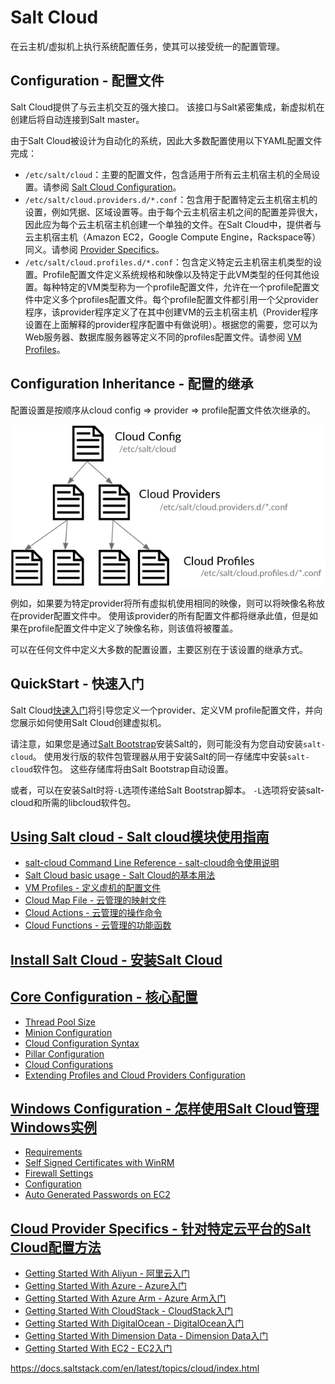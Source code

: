 # Salt Cloud

在云主机/虚拟机上执行系统配置任务，使其可以接受统一的配置管理。

## Configuration - 配置文件

Salt Cloud提供了与云主机交互的强大接口。 该接口与Salt紧密集成，新虚拟机在创建后将自动连接到Salt master。

由于Salt Cloud被设计为自动化的系统，因此大多数配置使用以下YAML配置文件完成：
 - `/etc/salt/cloud`：主要的配置文件，包含适用于所有云主机宿主机的全局设置。请参阅 [Salt Cloud Configuration](https://github.com/watermelonbig/SaltStack-Chinese-ManualBook/blob/master/chapter15/15-3.Salt-Cloud-Core-Configuration.md)。
 - `/etc/salt/cloud.providers.d/*.conf`：包含用于配置特定云主机宿主机的设置，例如凭据、区域设置等。由于每个云主机宿主机之间的配置差异很大，因此应为每个云主机宿主机创建一个单独的文件。在Salt Cloud中，提供者与云主机宿主机（Amazon EC2，Google Compute Engine，Rackspace等）同义。请参阅 [Provider Specifics](https://docs.saltstack.com/en/latest/topics/cloud/index.html#cloud-provider-specifics)。
 - `/etc/salt/cloud.profiles.d/*.conf`：包含定义特定云主机宿主机类型的设置。Profile配置文件定义系统规格和映像以及特定于此VM类型的任何其他设置。每种特定的VM类型称为一个profile配置文件，允许在一个profile配置文件中定义多个profiles配置文件。每个profile配置文件都引用一个父provider程序，该provider程序定义了在其中创建VM的云主机宿主机（Provider程序设置在上面解释的provider程序配置中有做说明）。根据您的需要，您可以为Web服务器、数据库服务器等定义不同的profiles配置文件。请参阅 [VM Profiles](#Cloud-Provider-Specifics)。

## Configuration Inheritance - 配置的继承

配置设置是按顺序从cloud config => provider => profile配置文件依次继承的。

![cloud-settings-inheritance](./images/cloud-settings-inheritance.png)

例如，如果要为特定provider将所有虚拟机使用相同的映像，则可以将映像名称放在provider配置文件中。 使用该provider的所有配置文件都将继承此值，但是如果在profile配置文件中定义了映像名称，则该值将被覆盖。

可以在任何文件中定义大多数的配置设置，主要区别在于该设置的继承方式。

## QuickStart - 快速入门

Salt Cloud[快速入门](https://github.com/watermelonbig/SaltStack-Chinese-ManualBook/blob/master/chapter15/15-1.Salt-Cloud-QuickStart.md)将引导您定义一个provider、定义VM profile配置文件，并向您展示如何使用Salt Cloud创建虚拟机。

请注意，如果您是通过[Salt Bootstrap](https://github.com/watermelonbig/SaltStack-Chinese-ManualBook/blob/master/chapter03/03-3.Additional-Installation-Guides-补充安装说明.md)安装Salt的，则可能没有为您自动安装`salt-cloud`。 使用发行版的软件包管理器从用于安装Salt的同一存储库中安装`salt-cloud`软件包。 这些存储库将由Salt Bootstrap自动设置。

或者，可以在安装Salt时将`-L`选项传递给Salt Bootstrap脚本。 `-L`选项将安装salt-cloud和所需的libcloud软件包。

## [Using Salt cloud - Salt cloud模块使用指南](https://github.com/watermelonbig/SaltStack-Chinese-ManualBook/blob/master/chapter15/15-2.Using-Salt-Cloud.md)
 - [salt-cloud Command Line Reference - salt-cloud命令使用说明](https://github.com/watermelonbig/SaltStack-Chinese-ManualBook/blob/master/chapter15/15-2.Using-Salt-Cloud.md#salt-cloud-Command-Line-Reference---salt-cloud命令使用说明)
 - [Salt Cloud basic usage - Salt Cloud的基本用法](https://github.com/watermelonbig/SaltStack-Chinese-ManualBook/blob/master/chapter15/15-2.Using-Salt-Cloud.md#Salt-Cloud-basic-usage---Salt-Cloud的基本用法)
 - [VM Profiles - 定义虚机的配置文件](https://github.com/watermelonbig/SaltStack-Chinese-ManualBook/blob/master/chapter15/15-2.Using-Salt-Cloud.md#VM-Profiles---定义虚机的配置文件)
 - [Cloud Map File - 云管理的映射文件](https://github.com/watermelonbig/SaltStack-Chinese-ManualBook/blob/master/chapter15/15-2.Using-Salt-Cloud.md#Cloud-Map-File---云管理的映射文件)
 - [Cloud Actions - 云管理的操作命令](https://github.com/watermelonbig/SaltStack-Chinese-ManualBook/blob/master/chapter15/15-2.Using-Salt-Cloud.md#Cloud-Actions---云管理的操作命令)
 - [Cloud Functions - 云管理的功能函数](https://github.com/watermelonbig/SaltStack-Chinese-ManualBook/blob/master/chapter15/15-2.Using-Salt-Cloud.md#Cloud-Functions---云管理的功能函数)

## [Install Salt Cloud - 安装Salt Cloud](https://github.com/watermelonbig/SaltStack-Chinese-ManualBook/blob/master/chapter15/15-3.Salt-Cloud-Core-Configuration.md#Install-Salt-Cloud---安装Salt-Cloud)
## [Core Configuration - 核心配置](https://github.com/watermelonbig/SaltStack-Chinese-ManualBook/blob/master/chapter15/15-3.Salt-Cloud-Core-Configuration.md#Core-Configuration---核心配置)
 - [Thread Pool Size](https://github.com/watermelonbig/SaltStack-Chinese-ManualBook/blob/master/chapter15/15-3.Salt-Cloud-Core-Configuration.md#Thread-Pool-Size)
 - [Minion Configuration](https://github.com/watermelonbig/SaltStack-Chinese-ManualBook/blob/master/chapter15/15-3.Salt-Cloud-Core-Configuration.md#Minion-Configuration)
 - [Cloud Configuration Syntax](https://github.com/watermelonbig/SaltStack-Chinese-ManualBook/blob/master/chapter15/15-3.Salt-Cloud-Core-Configuration.md#Cloud-Configuration-Syntax)
 - [Pillar Configuration](https://github.com/watermelonbig/SaltStack-Chinese-ManualBook/blob/master/chapter15/15-3.Salt-Cloud-Core-Configuration.md#Pillar-Configuration)
 - [Cloud Configurations](https://github.com/watermelonbig/SaltStack-Chinese-ManualBook/blob/master/chapter15/15-3.Salt-Cloud-Core-Configuration.md#Cloud-Configurations)
 - [Extending Profiles and Cloud Providers Configuration](https://github.com/watermelonbig/SaltStack-Chinese-ManualBook/blob/master/chapter15/15-3.Salt-Cloud-Core-Configuration.md#Extending-Profiles-and-Cloud-Providers-Configuration)

## [Windows Configuration - 怎样使用Salt Cloud管理Windows实例](https://github.com/watermelonbig/SaltStack-Chinese-ManualBook/blob/master/chapter15/15-4.Salt-Cloud-Windows-Configuration.md)
 - [Requirements](https://github.com/watermelonbig/SaltStack-Chinese-ManualBook/blob/master/chapter15/15-4.Salt-Cloud-Windows-Configuration.md#Requirements)
 - [Self Signed Certificates with WinRM](https://github.com/watermelonbig/SaltStack-Chinese-ManualBook/blob/master/chapter15/15-4.Salt-Cloud-Windows-Configuration.md#Self-Signed-Certificates-with-WinRM)
 - [Firewall Settings](https://github.com/watermelonbig/SaltStack-Chinese-ManualBook/blob/master/chapter15/15-4.Salt-Cloud-Windows-Configuration.md#Firewall-Settings)
 - [Configuration](https://github.com/watermelonbig/SaltStack-Chinese-ManualBook/blob/master/chapter15/15-4.Salt-Cloud-Windows-Configuration.md#Configuration)
 - [Auto Generated Passwords on EC2](https://github.com/watermelonbig/SaltStack-Chinese-ManualBook/blob/master/chapter15/15-4.Salt-Cloud-Windows-Configuration.md#Auto-Generated-Passwords-on-EC2)

## [Cloud Provider Specifics - 针对特定云平台的Salt Cloud配置方法](https://github.com/watermelonbig/SaltStack-Chinese-ManualBook/blob/master/15.Salt-Cloud.md#Cloud-Provider-Specifics---针对特定云平台的Salt-Cloud配置方法)
 - [Getting Started With Aliyun - 阿里云入门](https://github.com/watermelonbig/SaltStack-Chinese-ManualBook/blob/master/chapter15/15-5.Salt-Cloud-Getting-Started-With-Aliyun.md)
 - [Getting Started With Azure - Azure入门](https://github.com/watermelonbig/SaltStack-Chinese-ManualBook/blob/master/chapter15/15-6.Salt-Cloud-Getting-Started-With-Azure.md)
 - [Getting Started With Azure Arm - Azure Arm入门](https://github.com/watermelonbig/SaltStack-Chinese-ManualBook/blob/master/chapter15/15-7.Salt-Cloud-Getting-Started-With-Azure-Arm.md)
 - [Getting Started With CloudStack - CloudStack入门](https://github.com/watermelonbig/SaltStack-Chinese-ManualBook/blob/master/chapter15/15-8.Salt-Cloud-Getting-Started-With-CloudStack.md)
 - [Getting Started With DigitalOcean - DigitalOcean入门](https://github.com/watermelonbig/SaltStack-Chinese-ManualBook/blob/master/chapter15/15-9.Salt-Cloud-Getting-Started-With-DigitalOcean.md)
 - [Getting Started With Dimension Data - Dimension Data入门](https://github.com/watermelonbig/SaltStack-Chinese-ManualBook/blob/master/chapter15/15-10.Salt-Cloud-Getting-Started-With-Dimension-Data.md)
 - [Getting Started With EC2 - EC2入门](https://github.com/watermelonbig/SaltStack-Chinese-ManualBook/blob/master/chapter15/15-11.Salt-Cloud-Getting-Started-With-EC2.md)



https://docs.saltstack.com/en/latest/topics/cloud/index.html
